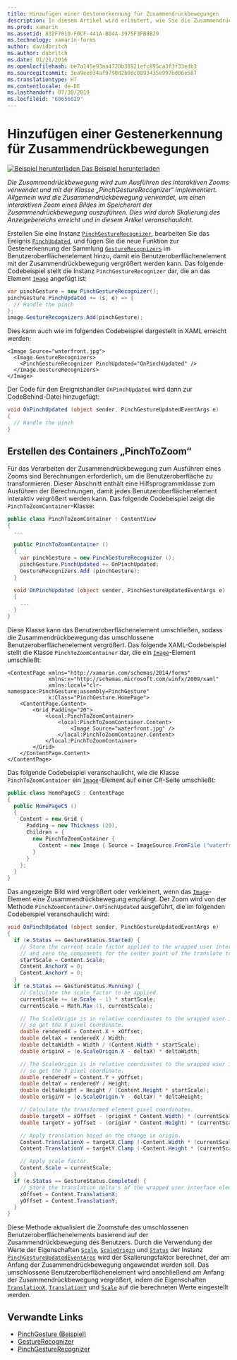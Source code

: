 ```yaml
---
title: Hinzufügen einer Gestenerkennung für Zusammendrückbewegungen
description: In diesem Artikel wird erläutert, wie Sie die Zusammendrückbewegung verwenden, um den interaktiven Zoom eines Bildes an der Position der Zusammendrückbewegung auszuführen.
ms.prod: xamarin
ms.assetid: 832F7810-F0CF-441A-B04A-3975F3FB8B29
ms.technology: xamarin-forms
author: davidbritch
ms.author: dabritch
ms.date: 01/21/2016
ms.openlocfilehash: be7a145e93aa4720b38921efc895ca3f3f33edb3
ms.sourcegitcommit: 3ea9ee034af9790d2b0dc0893435e997bd06e587
ms.translationtype: HT
ms.contentlocale: de-DE
ms.lasthandoff: 07/30/2019
ms.locfileid: "68656029"
---
```

# <a name="adding-a-pinch-gesture-recognizer"></a>Hinzufügen einer Gestenerkennung für Zusammendrückbewegungen

[![Beispiel herunterladen](~/media/shared/download.png) Das Beispiel herunterladen](https://docs.microsoft.com/samples/xamarin/xamarin-forms-samples/workingwithgestures-pinchgesture)

_Die Zusammendrückbewegung wird zum Ausführen des interaktiven Zooms verwendet und mit der Klasse „PinchGestureRecognizer“ implementiert. Allgemein wird die Zusammendrückbewegung verwendet, um einen interaktiven Zoom eines Bildes im Speicherort der Zusammendrückbewegung auszuführen. Dies wird durch Skalierung des Anzeigebereichs erreicht und in diesem Artikel veranschaulicht._

Erstellen Sie eine Instanz [`PinchGestureRecognizer`](xref:Xamarin.Forms.PinchGestureRecognizer), bearbeiten Sie das Ereignis [`PinchUpdated`](xref:Xamarin.Forms.PinchGestureRecognizer.PinchUpdated), und fügen Sie die neue Funktion zur Gestenerkennung der Sammlung [`GestureRecognizers`](xref:Xamarin.Forms.View.GestureRecognizers) im Benutzeroberflächenelement hinzu, damit ein Benutzeroberflächenelement mit der Zusammendrückbewegung vergrößert werden kann. Das folgende Codebeispiel stellt die Instanz `PinchGestureRecognizer` dar, die an das Element [`Image`](xref:Xamarin.Forms.Image) angefügt ist:

```csharp
var pinchGesture = new PinchGestureRecognizer();
pinchGesture.PinchUpdated += (s, e) => {
  // Handle the pinch
};
image.GestureRecognizers.Add(pinchGesture);
```

Dies kann auch wie im folgenden Codebeispiel dargestellt in XAML erreicht werden:

```xaml
<Image Source="waterfront.jpg">
  <Image.GestureRecognizers>
    <PinchGestureRecognizer PinchUpdated="OnPinchUpdated" />
  </Image.GestureRecognizers>
</Image>
```

Der Code für den Ereignishandler `OnPinchUpdated` wird dann zur CodeBehind-Datei hinzugefügt:

```csharp
void OnPinchUpdated (object sender, PinchGestureUpdatedEventArgs e)
{
  // Handle the pinch
}
```

## <a name="creating-a-pinchtozoom-container"></a>Erstellen des Containers „PinchToZoom“

Für das Verarbeiten der Zusammendrückbewegung zum Ausführen eines Zooms sind Berechnungen erforderlich, um die Benutzeroberfläche zu transformieren. Dieser Abschnitt enthält eine Hilfsprogrammklasse zum Ausführen der Berechnungen, damit jedes Benutzeroberflächenelement interaktiv vergrößert werden kann. Das folgende Codebeispiel zeigt die `PinchToZoomContainer`-Klasse:

```csharp
public class PinchToZoomContainer : ContentView
{
  ...

  public PinchToZoomContainer ()
  {
    var pinchGesture = new PinchGestureRecognizer ();
    pinchGesture.PinchUpdated += OnPinchUpdated;
    GestureRecognizers.Add (pinchGesture);
  }

  void OnPinchUpdated (object sender, PinchGestureUpdatedEventArgs e)
  {
    ...
  }
}
```

Diese Klasse kann das Benutzeroberflächenelement umschließen, sodass die Zusammendrückbewegung das umschlossene Benutzeroberflächenelement vergrößert. Das folgende XAML-Codebeispiel stellt die Klasse `PinchToZoomContainer` dar, die ein [`Image`](xref:Xamarin.Forms.Image)-Element umschließt:

```xaml
<ContentPage xmlns="http://xamarin.com/schemas/2014/forms"
             xmlns:x="http://schemas.microsoft.com/winfx/2009/xaml"
             xmlns:local="clr-namespace:PinchGesture;assembly=PinchGesture"
             x:Class="PinchGesture.HomePage">
    <ContentPage.Content>
        <Grid Padding="20">
            <local:PinchToZoomContainer>
                <local:PinchToZoomContainer.Content>
                    <Image Source="waterfront.jpg" />
                </local:PinchToZoomContainer.Content>
            </local:PinchToZoomContainer>
        </Grid>
    </ContentPage.Content>
</ContentPage>
```

Das folgende Codebeispiel veranschaulicht, wie die Klasse `PinchToZoomContainer` ein [`Image`](xref:Xamarin.Forms.Image)-Element auf einer C#-Seite umschließt:

```csharp
public class HomePageCS : ContentPage
{
  public HomePageCS ()
  {
    Content = new Grid {
      Padding = new Thickness (20),
      Children = {
        new PinchToZoomContainer {
          Content = new Image { Source = ImageSource.FromFile ("waterfront.jpg") }
        }
      }
    };
  }
}
```

Das angezeigte Bild wird vergrößert oder verkleinert, wenn das [`Image`](xref:Xamarin.Forms.Image)-Element eine Zusammendrückbewegung empfängt. Der Zoom wird von der Methode `PinchZoomContainer.OnPinchUpdated` ausgeführt, die im folgenden Codebeispiel veranschaulicht wird:

```csharp
void OnPinchUpdated (object sender, PinchGestureUpdatedEventArgs e)
{
  if (e.Status == GestureStatus.Started) {
    // Store the current scale factor applied to the wrapped user interface element,
    // and zero the components for the center point of the translate transform.
    startScale = Content.Scale;
    Content.AnchorX = 0;
    Content.AnchorY = 0;
  }
  if (e.Status == GestureStatus.Running) {
    // Calculate the scale factor to be applied.
    currentScale += (e.Scale - 1) * startScale;
    currentScale = Math.Max (1, currentScale);

    // The ScaleOrigin is in relative coordinates to the wrapped user interface element,
    // so get the X pixel coordinate.
    double renderedX = Content.X + xOffset;
    double deltaX = renderedX / Width;
    double deltaWidth = Width / (Content.Width * startScale);
    double originX = (e.ScaleOrigin.X - deltaX) * deltaWidth;

    // The ScaleOrigin is in relative coordinates to the wrapped user interface element,
    // so get the Y pixel coordinate.
    double renderedY = Content.Y + yOffset;
    double deltaY = renderedY / Height;
    double deltaHeight = Height / (Content.Height * startScale);
    double originY = (e.ScaleOrigin.Y - deltaY) * deltaHeight;

    // Calculate the transformed element pixel coordinates.
    double targetX = xOffset - (originX * Content.Width) * (currentScale - startScale);
    double targetY = yOffset - (originY * Content.Height) * (currentScale - startScale);

    // Apply translation based on the change in origin.
    Content.TranslationX = targetX.Clamp (-Content.Width * (currentScale - 1), 0);
    Content.TranslationY = targetY.Clamp (-Content.Height * (currentScale - 1), 0);

    // Apply scale factor.
    Content.Scale = currentScale;
  }
  if (e.Status == GestureStatus.Completed) {
    // Store the translation delta's of the wrapped user interface element.
    xOffset = Content.TranslationX;
    yOffset = Content.TranslationY;
  }
}
```

Diese Methode aktualisiert die Zoomstufe des umschlossenen Benutzeroberflächenelements basierend auf der Zusammendrückbewegung des Benutzers. Durch die Verwendung der Werte der Eigenschaften [`Scale`](xref:Xamarin.Forms.PinchGestureUpdatedEventArgs.Scale), [`ScaleOrigin`](xref:Xamarin.Forms.PinchGestureUpdatedEventArgs.ScaleOrigin) und [`Status`](xref:Xamarin.Forms.PinchGestureUpdatedEventArgs.Status) der Instanz [`PinchGestureUpdatedEventArgs`](xref:Xamarin.Forms.PinchGestureUpdatedEventArgs) wird der Skalierungsfaktor berechnet, der am Anfang der Zusammendrückbewegung angewendet werden soll. Das umschlossene Benutzeroberflächenelement wird anschließend am Anfang der Zusammendrückbewegung vergrößert, indem die Eigenschaften [`TranslationX`](xref:Xamarin.Forms.VisualElement.TranslationX), [`TranslationY`](xref:Xamarin.Forms.VisualElement.TranslationY) und [`Scale`](xref:Xamarin.Forms.VisualElement.Scale) auf die berechneten Werte eingestellt werden.

## <a name="related-links"></a>Verwandte Links

- [PinchGesture (Beispiel)](https://docs.microsoft.com/samples/xamarin/xamarin-forms-samples/workingwithgestures-pinchgesture)
- [GestureRecognizer](xref:Xamarin.Forms.GestureRecognizer)
- [PinchGestureRecognizer](xref:Xamarin.Forms.PinchGestureRecognizer)
